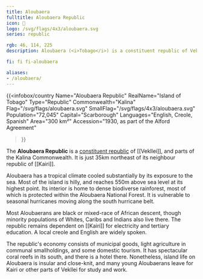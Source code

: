 ```yaml
---
title: Aloubaera
fulltitle: Aloubaera Republic
icon: 🌲
logo: /svg/flags/4x3/aloubaera.svg
series: republic

rgb: 46, 114, 225
description: Aloubaera (<i>Tobago</i>) is a constituent republic of Vekllei located in the Lesser Antilles of the Caribbean Sea.

fi: fi fi-aloubaera

aliases:
- /aloubaera/
---
```

{{<infobox/country
	 Name="Aloubaera Republic"
	 RealName="Island of Tobago"
	 Type="Republic"
	 Commonwealth="Kalina"
	 Flag="/svg/flags/aloubaera.svg"
	 SmallFlag="/svg/flags/4x3/aloubaera.svg"
	 Population="72,045"
	 Capital="Scarborough"
	 Languages="English, Creole, Spanish"
	 Area="300 km²"
	 Accession="1930, as part of the Alford Agreement"
 >}}

The <span class="fi fi-aloubaera"></span> **Aloubaera Republic** is a [constituent republic](/republics/) of [[Vekllei]], and parts of the Kalina Commonwealth. It is just 35km northeast of its neighbour republic of [[Kairi]].

Aloubaera has a tropical climate cooled substantially by its exposure to the sea. Most of the island is hilly, and reaches 550m above sea level at its highest point. Its interior is home to dense biodiverse rainforest, most of which is protected within the Aloubaera National Forest. It is vulnerable to seasonal hurricanes moving along the south hurricane belt.

Most Aloubaerans are black or mixed-race of African descent, though minority populations of Whites, Caribs and Indians also live there. The republic remains dependent on [[Kairi]] for electricity and tertiary education. A local creole and English are widely spoken.

The republic's economy consists of municipal goods, light agriculture in communal smallholdings, and some domestic tourism. It has spectacular coral reefs in its south, and there is a hotel there. Nonetheless, island life on Aloubaera is insular and close-knit, and many young Aloubaerans leave for Kairi or other parts of Vekllei for study and work.

